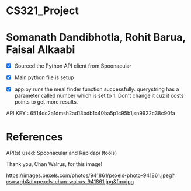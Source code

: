 # CS321_Project
# Somanath Dandibhotla, Rohit Barua, Faisal Alkaabi

- [x] Sourced the Python API client from Spoonacular

- [x] Main python file is setup

- [x] app.py runs the meal finder function successfully. querystring has a parameter called number which is set to 1. Don't change it cuz it costs points to get more results.

API KEY : 6514dc2a1dmsh2ad13bdb1c40ba5p1c95b1jsn9922c38c90fa


# References

API(s) used: Spoonacular and Rapidapi (tools)

Thank you, Chan Walrus, for this image!

https://images.pexels.com/photos/941861/pexels-photo-941861.jpeg?cs=srgb&dl=pexels-chan-walrus-941861.jpg&fm=jpg
